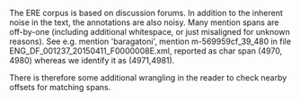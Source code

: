 The ERE corpus is based on discussion forums.  In addition to the
inherent noise in the text, the annotations are also noisy. Many
mention spans are off-by-one (including additional whitespace, or just
misaligned for unknown reasons). See e.g. mention 'baragatoni', 
mention m-569959cf_39_480 in file ENG_DF_001237_20150411_F0000008E.xml,
reported as char span (4970, 4980) whereas we identify it as 
(4971,4981).

There is therefore some additional wrangling in the reader to 
check nearby offsets for matching spans. 

